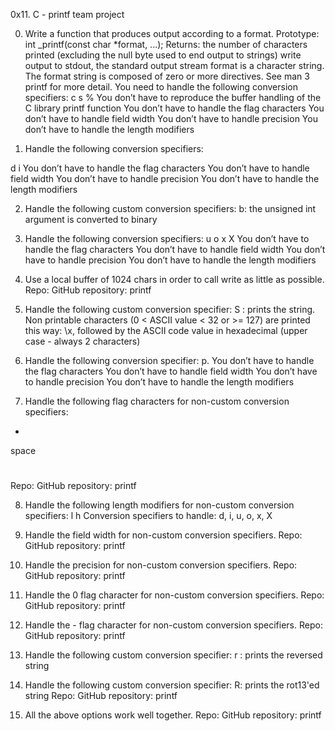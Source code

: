 0x11. C - printf team project

0. Write a function that produces output according to a format.
Prototype: int _printf(const char *format, ...);
Returns: the number of characters printed (excluding the null byte used to end output to strings)
write output to stdout, the standard output stream
format is a character string. The format string is composed of zero or more directives. See man 3 printf for more detail. You need to handle the following conversion specifiers:
c
s
%
You don’t have to reproduce the buffer handling of the C library printf function
You don’t have to handle the flag characters
You don’t have to handle field width
You don’t have to handle precision
You don’t have to handle the length modifiers

1. Handle the following conversion specifiers:

d
i
You don’t have to handle the flag characters
You don’t have to handle field width
You don’t have to handle precision
You don’t have to handle the length modifiers

2. Handle the following custom conversion specifiers:
b: the unsigned int argument is converted to binary

3. Handle the following conversion specifiers:
u
o
x
X
You don’t have to handle the flag characters
You don’t have to handle field width
You don’t have to handle precision
You don’t have to handle the length modifiers

4. Use a local buffer of 1024 chars in order to call write as little as possible.
Repo:
GitHub repository: printf

5. Handle the following custom conversion specifier:
S : prints the string.
Non printable characters (0 < ASCII value < 32 or >= 127) are printed this way: 
\x, followed by the ASCII code value in hexadecimal (upper case - always 2 characters)

6. Handle the following conversion specifier: p.
You don’t have to handle the flag characters
You don’t have to handle field width
You don’t have to handle precision
You don’t have to handle the length modifiers

7. Handle the following flag characters for non-custom conversion specifiers:
+
space
#
Repo:
GitHub repository: printf

8. Handle the following length modifiers for non-custom conversion specifiers:
l
h
Conversion specifiers to handle: d, i, u, o, x, X

9. Handle the field width for non-custom conversion specifiers.
Repo:
GitHub repository: printf

10. Handle the precision for non-custom conversion specifiers.
Repo:
GitHub repository: printf

11. Handle the 0 flag character for non-custom conversion specifiers.
Repo:
GitHub repository: printf

12. Handle the - flag character for non-custom conversion specifiers.
Repo:
GitHub repository: printf

13. Handle the following custom conversion specifier:
r : prints the reversed string

14. Handle the following custom conversion specifier:
R: prints the rot13'ed string
Repo:
GitHub repository: printf

15. All the above options work well together.
Repo:
GitHub repository: printf

